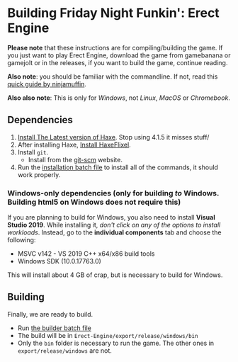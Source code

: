 # Building Friday Night Funkin': Erect Engine

**Please note** that these instructions are for compiling/building the game. If you just want to play Erect Engine, download the game from gamebanana or gamejolt or in the releases, if you want to build the game, continue reading.

**Also note**: you should be familiar with the commandline. If not, read this [quick guide by ninjamuffin](https://ninjamuffin99.newgrounds.com/news/post/1090480).

**Also also note**: This is only for *Windows*, not *Linux*, *MacOS* or *Chromebook*.

## Dependencies
 1. [Install The Latest version of Haxe](https://haxe.org/download). Stop using 4.1.5 it misses stuff/
 2. After installing Haxe, [Install HaxeFlixel](https://haxeflixel.com/documentation/install-haxeflixel/).
 3. Install `git`.
	 - Install from the [git-scm](https://git-scm.com/downloads) website.
 4. Run the [installation batch file](installation.bat) to install all of the commands, it should work properly.

### Windows-only dependencies (only for building *to* Windows. Building html5 on Windows does not require this)
If you are planning to build for Windows, you also need to install **Visual Studio 2019**. While installing it, *don't click on any of the options to install workloads*. Instead, go to the **individual components** tab and choose the following:

-   MSVC v142 - VS 2019 C++ x64/x86 build tools
-   Windows SDK (10.0.17763.0)

This will install about 4 GB of crap, but is necessary to build for Windows.

## Building
Finally, we are ready to build.

- Run [the builder batch file](build.bat)
- The build will be in `Erect-Engine/export/release/windows/bin`
- Only the `bin` folder is necessary to run the game. The other ones in `export/release/windows` are not.

